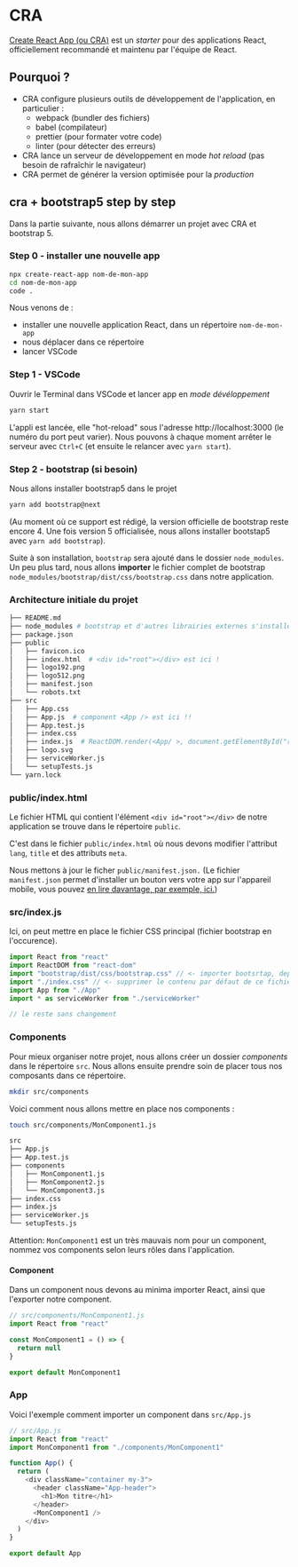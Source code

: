 # CRA

[Create React App (ou CRA)](https://create-react-app.dev/) est un _starter_ pour des applications React, officiellement recommandé et maintenu par l'équipe de React.

## Pourquoi ?

- CRA configure plusieurs outils de développement de l'application, en particulier :
  - webpack (bundler des fichiers)
  - babel (compilateur)
  - prettier (pour formater votre code)
  - linter (pour détecter des erreurs)
- CRA lance un serveur de développement en mode _hot reload_ (pas besoin de rafraîchir le navigateur)
- CRA permet de générer la version optimisée pour la _production_

## cra + bootstrap5 step by step

Dans la partie suivante, nous allons démarrer un projet avec CRA et bootstrap 5.

### Step 0 - installer une nouvelle app

```bash
npx create-react-app nom-de-mon-app
cd nom-de-mon-app
code .
```

Nous venons de :

- installer une nouvelle application React, dans un répertoire `nom-de-mon-app`
- nous déplacer dans ce répertoire
- lancer VSCode

### Step 1 - VSCode

Ouvrir le Terminal dans VSCode et lancer app en _mode dévéloppement_

```bash
yarn start
```

L'appli est lancée, elle "hot-reload" sous l'adresse http://localhost:3000 (le numéro du port peut varier). Nous pouvons à chaque moment arrêter le serveur avec `Ctrl+C` (et ensuite le relancer avec `yarn start`).

### Step 2 - bootstrap (si besoin)

Nous allons installer bootstrap5 dans le projet

```bash
yarn add bootstrap@next
```

(Au moment où ce support est rédigé, la version officielle de bootstrap reste encore 4. Une fois version 5 officialisée, nous allons installer bootstap5 avec `yarn add bootstrap`).

Suite à son installation, `bootstrap` sera ajouté dans le dossier `node_modules`.
Un peu plus tard, nous allons **importer** le fichier complet de bootstrap `node_modules/bootstrap/dist/css/bootstrap.css` dans notre application.

### Architecture initiale du projet

```bash
├── README.md
├── node_modules # bootstrap et d'autres librairies externes s'installent ici
├── package.json
├── public
│   ├── favicon.ico
│   ├── index.html  # <div id="root"></div> est ici !
│   ├── logo192.png
│   ├── logo512.png
│   ├── manifest.json
│   └── robots.txt
├── src
│   ├── App.css
│   ├── App.js  # component <App /> est ici !!
│   ├── App.test.js
│   ├── index.css
│   ├── index.js  # ReactDOM.render(<App/ >, document.getElementById("root") se passe ici
│   ├── logo.svg
│   ├── serviceWorker.js
│   └── setupTests.js
└── yarn.lock
```

### public/index.html

Le fichier HTML qui contient l'élément `<div id="root"></div>` de notre application se trouve dans le répertoire `public`.

C'est dans le fichier `public/index.html` où nous devons modifier l'attribut `lang`, `title` et des attributs `meta`.

Nous mettons à jour le ficher `public/manifest.json.` (Le fichier `manifest.json` permet d'installer un bouton vers votre app sur l'appareil mobile, vous pouvez [en lire davantage, par exemple, ici.](https://web.dev/add-manifest-react/))

### src/index.js

Ici, on peut mettre en place le fichier CSS principal (fichier bootstrap en l'occurence).

```javascript
import React from "react"
import ReactDOM from "react-dom"
import "bootstrap/dist/css/bootstrap.css" // <- importer bootsrtap, depuis node_modules
import "./index.css" // <- supprimer le contenu par défaut de ce fichier
import App from "./App"
import * as serviceWorker from "./serviceWorker"

// le reste sans changement
```

### Components

Pour mieux organiser notre projet, nous allons créer un dossier _components_ dans le répertoire `src`.
Nous allons ensuite prendre soin de placer tous nos composants dans ce répertoire.

```bash
mkdir src/components
```

Voici comment nous allons mettre en place nos components :

```bash
touch src/components/MonComponent1.js
```

```bash
src
├── App.js
├── App.test.js
├── components
│   ├── MonComponent1.js
│   ├── MonComponent2.js
│   └── MonComponent3.js
├── index.css
├── index.js
├── serviceWorker.js
└── setupTests.js
```

Attention: `MonComponent1` est un très mauvais nom pour un component, nommez vos components selon leurs rôles dans l'application.

#### Component

Dans un component nous devons au minima importer React, ainsi que l'exporter notre component.

```javascript
// src/components/MonComponent1.js
import React from "react"

const MonComponent1 = () => {
  return null
}

export default MonComponent1
```

### App

Voici l'exemple comment importer un component dans `src/App.js`

```javascript
// src/App.js
import React from "react"
import MonComponent1 from "./components/MonComponent1"

function App() {
  return (
    <div className="container my-3">
      <header className="App-header">
        <h1>Mon titre</h1>
      </header>
      <MonComponent1 />
    </div>
  )
}

export default App
```
